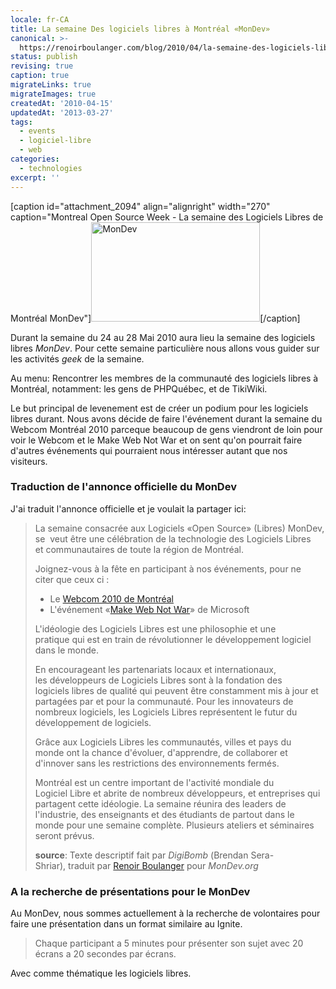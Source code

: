 ```yaml
---
locale: fr-CA
title: La semaine Des logiciels libres à Montréal «MonDev»
canonical: >-
  https://renoirboulanger.com/blog/2010/04/la-semaine-des-logiciels-libres-a-montreal-mondev/
status: publish
revising: true
caption: true
migrateLinks: true
migrateImages: true
createdAt: '2010-04-15'
updatedAt: '2013-03-27'
tags:
  - events
  - logiciel-libre
  - web
categories:
  - technologies
excerpt: ''
---
```


[caption id="attachment_2094" align="alignright" width="270" caption="Montreal Open Source Week - La semaine des Logiciels Libres de Montréal MonDev"]<img class="size-full wp-image-2094 " title="MonDev" src="https://renoirb.github.io/site-assets/assets/content/blog/2010/03/mondev_logo.png" alt="MonDev" width="270" height="159" />[/caption]

Durant la semaine du 24 au 28 Mai 2010 aura lieu la semaine des logiciels libres <em>MonDev</em>. Pour cette semaine particulière nous allons vous guider sur les activités <em>geek</em> de la semaine.

Au menu: Rencontrer les membres de la communauté des logiciels libres à Montréal, notamment: les gens de PHPQuébec, et de TikiWiki.

Le but principal de levenement est de créer un podium pour les logiciels libres durant. Nous avons décide de faire l'événement durant la semaine du Webcom Montréal 2010 parceque beaucoup de gens viendront de loin pour voir le Webcom et le Make Web Not War et on sent qu'on pourrait faire d'autres événements qui pourraient nous intéresser autant que nos visiteurs.


<!--more-->
<h3>Traduction de l'annonce officielle du MonDev</h3>
J'ai traduit l'annonce officielle et je voulait la partager ici:
<blockquote>La semaine consacrée aux Logiciels «Open Source» (Libres) MonDev, se  veut être une célébration de la technologie des Logiciels Libres et communautaires de toute la région de Montréal.

Joignez-vous à la fête en participant à nos événements, pour ne citer que ceux ci :
<ul>
	<li>Le <a href="https://web.archive.org/web/20100204035915/https://www.webcom-montreal.com/">Webcom 2010 de Montréal</a></li>
	<li>L'événement «<a href="http://webnotwar.ca/">Make Web Not War</a>» de Microsoft</li>
</ul>
L'idéologie des Logiciels Libres est une philosophie et une pratique qui est en train de révolutionner le développement logiciel dans le monde.

En encourageant les partenariats locaux et internationaux, les développeurs de Logiciels Libres sont à la fondation des logiciels libres de qualité qui peuvent être constamment mis à jour et partagées par et pour la communauté. Pour les innovateurs de nombreux logiciels,
les Logiciels Libres représentent le futur du développement de logiciels.

Grâce aux Logiciels Libres les communautés, villes et pays du monde ont la chance d'évoluer, d'apprendre, de collaborer et d'innover sans les restrictions des environnements fermés.

Montréal est un centre important de l'activité mondiale du Logiciel Libre et abrite de nombreux développeurs, et entreprises qui partagent cette idéologie. La semaine réunira des leaders de l'industrie, des enseignants et des étudiants de partout dans le monde pour une semaine complète. Plusieurs ateliers et séminaires seront prévus.

<strong>source</strong>: Texte descriptif fait par <em>DigiBomb</em> (<span lang="en">Brendan Sera-Shriar</span>), traduit par <a href="https://renoirboulanger.com/">Renoir Boulanger</a> pour <em>MonDev.org</em></blockquote>
<h3>A la recherche de présentations pour le MonDev</h3>
Au MonDev, nous sommes actuellement à la recherche de volontaires pour faire une présentation dans un format similaire au Ignite.
<blockquote>Chaque participant a 5 minutes pour présenter son sujet avec 20 écrans a 20 secondes par écrans.</blockquote>
Avec comme thématique les logiciels libres.

